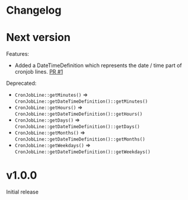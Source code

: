 # Changelog

# Next version
Features:
- Added a DateTimeDefinition which represents the date / time part of cronjob lines. [PR #1](https://github.com/mintware-de/native-cron/pull/1)

Deprecated:
- `CronJobLine::getMinutes()` => `CronJobLine::getDateTimeDefinition()::getMinutes()`
- `CronJobLine::getHours()` => `CronJobLine::getDateTimeDefinition()::getHours()`
- `CronJobLine::getDays()` => `CronJobLine::getDateTimeDefinition()::getDays()`
- `CronJobLine::getMonths()` => `CronJobLine::getDateTimeDefinition()::getMonths()`
- `CronJobLine::getWeekdays()` => `CronJobLine::getDateTimeDefinition()::getWeekdays()`

# v1.0.0
Initial release
